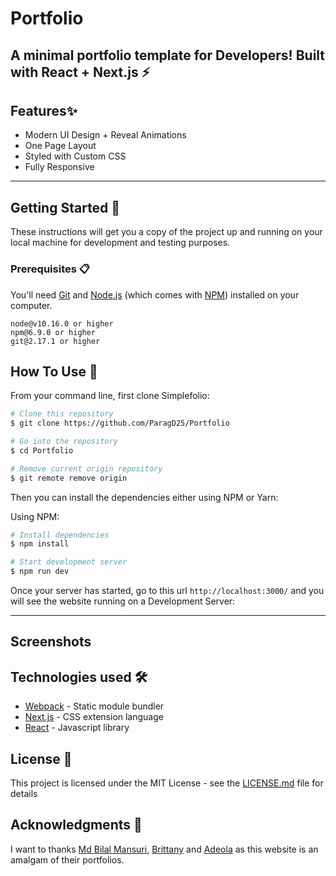 # Portfolio

## A minimal portfolio template for Developers! Built with React + Next.js ⚡️ 

## Features✨
- Modern UI Design + Reveal Animations
- One Page Layout
- Styled with Custom CSS
- Fully Responsive

---

## Getting Started 🚀

These instructions will get you a copy of the project up and running on your local machine for development and testing purposes. 

### Prerequisites 📋

You'll need [Git](https://git-scm.com) and [Node.js](https://nodejs.org/en/download/) (which comes with [NPM](http://npmjs.com)) installed on your computer.

```
node@v10.16.0 or higher
npm@6.9.0 or higher
git@2.17.1 or higher
```

## How To Use 🔧

From your command line, first clone Simplefolio:

```bash
# Clone this repository
$ git clone https://github.com/ParagD25/Portfolio

# Go into the repository
$ cd Portfolio

# Remove current origin repository
$ git remote remove origin
```

Then you can install the dependencies either using NPM or Yarn:

Using NPM:

```bash
# Install dependencies
$ npm install

# Start development server
$ npm run dev
```

Once your server has started, go to this url `http://localhost:3000/` and you will see the website running on a Development Server:


---

## Screenshots

## Technologies used 🛠️

- [Webpack](https://webpack.js.org/concepts/) - Static module bundler
- [Next.js](https://nextjs.org/) - CSS extension language
- [React](https://reactjs.org/) - Javascript library

## License 📄

This project is licensed under the MIT License - see the [LICENSE.md](LICENSE.md) file for details

## Acknowledgments 🎁

I want to thanks [Md Bilal Mansuri](https://github.com/bilal-23), [Brittany](https://github.com/bchiang7) and [Adeola](https://github.com/adeolaadeoti) as this website is an amalgam of their portfolios.

